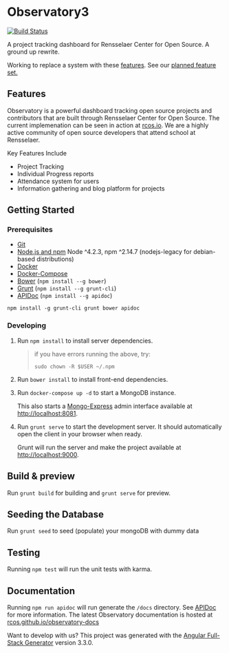 # Observatory3

[![Build Status](https://travis-ci.org/rcos/observatory-server.svg?branch=master)](https://travis-ci.org/rcos/observatory-server)

A project tracking dashboard for Rensselaer Center for Open Source. A ground up rewrite.

Working to replace a system with these [features](docs/Legacy_Features.md).
See our [planned feature set.](docs/Feature_Requirements.md)

## Features

Observatory is a powerful dashboard tracking open source projects and contributors that are built through Rensselaer Center for Open Source. The current implemenation can be seen in action at [rcos.io](http://rcos.io). We are a highly active community of open source developers that attend school at Rensselaer.

Key Features Include

- Project Tracking
- Individual Progress reports
- Attendance system for users
- Information gathering and blog platform for projects

## Getting Started
### Prerequisites
- [Git](https://git-scm.com/)
- [Node.js and npm](https://nodejs.org/) Node ^4.2.3, npm ^2.14.7  (nodejs-legacy for debian-based distributions)
- [Docker](http://https://docs.docker.com/engine/installation/)
- [Docker-Compose](https://docs.docker.com/compose/install/)
- [Bower](https://bower.io/) (`npm install --g bower`)
- [Grunt](http://gruntjs.com/) (`npm install --g grunt-cli`)
- [APIDoc](http://apidocjs.com) (`npm install --g apidoc`)

```
npm install -g grunt-cli grunt bower apidoc
```

### Developing
1. Run `npm install` to install server dependencies.

    > if you have errors running the above, try:
    > ```
    > sudo chown -R $USER ~/.npm
    > ```

2. Run `bower install` to install front-end dependencies.

3. Run `docker-compose up -d` to start a MongoDB instance.

    This also starts a [Mongo-Express](https://github.com/mongo-express/mongo-express) admin interface available at [http://localhost:8081](http://localhost:8081).

4. Run `grunt serve` to start the development server. It should automatically open the client in your browser when ready.

    Grunt will run the server and make the project available at [http://localhost:9000](http://localhost:9000).


## Build & preview
Run `grunt build` for building and `grunt serve` for preview.

## Seeding the Database
Run `grunt seed` to seed (populate) your mongoDB with dummy data

## Testing
Running `npm test` will run the unit tests with karma.

## Documentation
Running `npm run apidoc` will run generate the `/docs` directory. See [APIDoc](http://apidocjs.com) for more information.
The latest Observatory documentation is hosted at [rcos.github.io/observatory-docs](http://rcos.github.io/observatory-docs)

Want to develop with us?
This project was generated with the [Angular Full-Stack Generator](https://github.com/DaftMonk/generator-angular-fullstack) version 3.3.0.
